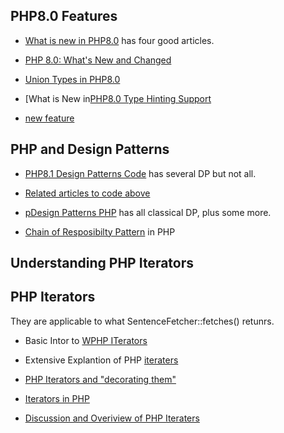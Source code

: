 ## PHP8.0 Features

- [What is new in PHP8.0](https://blog.nette.org/en/php-8-0-what-s-new-1-4) has four good articles.

- [PHP 8.0: What's New and Changed](https://php.watch/versions/8.0)

- [Union Types in PHP8.0](https://php.watch/versions/8.0/union-types)

- [What is New in[PHP8.0 Type Hinting Support](https://www.phpclasses.org/blog/post/1047-php-8-type-hinting.html#th_what_is)

- [new feature](https://www.cloudways.com/blog/php-8/#nullsafe)


## PHP and Design Patterns

- [PHP8.1 Design Patterns Code](https://github.com/gabrielanhaia/php-design-patterns) has several DP but not all.

- [Related articles to code above](https://medium.com/@anhaia.gabriel)

- [pDesign Patterns PHP](https://designpatternsphp.readthedocs.io/en/latest/README.html) has all classical DP, plus some more.

- [Chain of Resposibilty Pattern](https://orangesoft.co/blog/chain-of-responsibility-design-pattern-in-php) in PHP

## Understanding PHP Iterators 

## PHP Iterators

They are applicable to what SentenceFetcher::fetches() retunrs.

- Basic Intor to [WPHP ITerators](https://www.w3schools.com/php/php_iterables.asp)

- Extensive Explantion of PHP [iteraters](https://webmobtuts.com/backend-development/php-iterators-part-1-traversable-iterable-iterator-and-iterator-aggregate/)

- [PHP Iterators and "decorating them"](http://piotrpasich.com/spl-iterators-against-the-performance/)

- [Iterators in PHP](https://www.sitepoint.com/using-spl-iterators-1/)

- [Discussion and Overiview of PHP Iteraters](https://startutorial.com/view/modern-php-developer-iterator)
